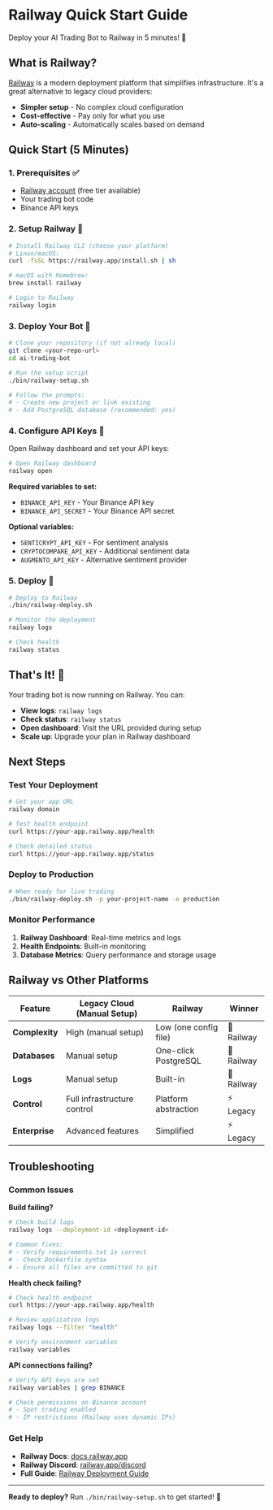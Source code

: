 # Railway Quick Start Guide

Deploy your AI Trading Bot to Railway in 5 minutes! 🚄

## What is Railway?

[Railway](https://railway.com) is a modern deployment platform that simplifies infrastructure. It's a great alternative to legacy cloud providers:

- **Simpler setup** - No complex cloud configuration
- **Cost-effective** - Pay only for what you use
- **Auto-scaling** - Automatically scales based on demand

## Quick Start (5 Minutes)

### 1. Prerequisites ✅

- [Railway account](https://railway.app) (free tier available)
- Your trading bot code
- Binance API keys

### 2. Setup Railway 🚄

```bash
# Install Railway CLI (choose your platform)
# Linux/macOS:
curl -fsSL https://railway.app/install.sh | sh

# macOS with Homebrew:
brew install railway

# Login to Railway
railway login
```

### 3. Deploy Your Bot 🚀

```bash
# Clone your repository (if not already local)
git clone <your-repo-url>
cd ai-trading-bot

# Run the setup script
./bin/railway-setup.sh

# Follow the prompts:
# - Create new project or link existing
# - Add PostgreSQL database (recommended: yes)
```

### 4. Configure API Keys 🔑

Open Railway dashboard and set your API keys:

```bash
# Open Railway dashboard
railway open
```

**Required variables to set:**
- `BINANCE_API_KEY` - Your Binance API key
- `BINANCE_API_SECRET` - Your Binance API secret

**Optional variables:**
- `SENTICRYPT_API_KEY` - For sentiment analysis
- `CRYPTOCOMPARE_API_KEY` - Additional sentiment data
- `AUGMENTO_API_KEY` - Alternative sentiment provider

### 5. Deploy 🎯

```bash
# Deploy to Railway
./bin/railway-deploy.sh

# Monitor the deployment
railway logs

# Check health
railway status
```

## That's It! 🎉

Your trading bot is now running on Railway. You can:

- **View logs**: `railway logs`
- **Check status**: `railway status`
- **Open dashboard**: Visit the URL provided during setup
- **Scale up**: Upgrade your plan in Railway dashboard

## Next Steps

### Test Your Deployment

```bash
# Get your app URL
railway domain

# Test health endpoint
curl https://your-app.railway.app/health

# Check detailed status
curl https://your-app.railway.app/status
```

### Deploy to Production

```bash
# When ready for live trading
./bin/railway-deploy.sh -p your-project-name -e production
```

### Monitor Performance

1. **Railway Dashboard**: Real-time metrics and logs
2. **Health Endpoints**: Built-in monitoring
3. **Database Metrics**: Query performance and storage usage

## Railway vs Other Platforms

| Feature | Legacy Cloud (Manual Setup) | Railway | Winner |
| --- | --- | --- | --- |
| **Complexity** | High (manual setup) | Low (one config file) | 🚄 Railway |
| **Databases** | Manual setup | One-click PostgreSQL | 🚄 Railway |
| **Logs** | Manual setup | Built-in | 🚄 Railway |
| **Control** | Full infrastructure control | Platform abstraction | ⚡ Legacy |
| **Enterprise** | Advanced features | Simplified | ⚡ Legacy |

## Troubleshooting

### Common Issues

**Build failing?**
```bash
# Check build logs
railway logs --deployment-id <deployment-id>

# Common fixes:
# - Verify requirements.txt is correct
# - Check Dockerfile syntax
# - Ensure all files are committed to git
```

**Health check failing?**
```bash
# Check health endpoint
curl https://your-app.railway.app/health

# Review application logs
railway logs --filter "health"

# Verify environment variables
railway variables
```

**API connections failing?**
```bash
# Verify API keys are set
railway variables | grep BINANCE

# Check permissions on Binance account
# - Spot trading enabled
# - IP restrictions (Railway uses dynamic IPs)
```

### Get Help

- **Railway Docs**: [docs.railway.app](https://docs.railway.app)
- **Railway Discord**: [railway.app/discord](https://railway.app/discord)
- **Full Guide**: [Railway Deployment Guide](RAILWAY_DEPLOYMENT_GUIDE.md)

---

**Ready to deploy?** Run `./bin/railway-setup.sh` to get started! 🚀
